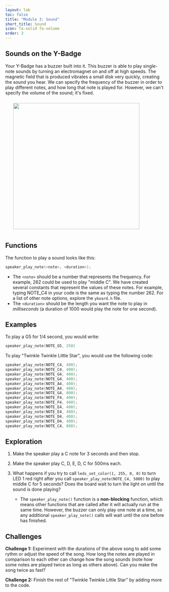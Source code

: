 ```yaml
---
layout: lab
toc: false
title: "Module 3: Sound"
short_title: Sound
icon: fa-solid fa-volume
order: 3
---
```


## Sounds on the Y-Badge

Your Y-Badge has a buzzer built into it. This buzzer is able to play single-note sounds by turning an electromagnet on and off at high speeds. The magnetic field that is produced vibrates a small disk very quickly, creating the sound you hear. We can specify the frequency of the buzzer in order to play different notes, and how long that note is played for. However, we can't specify the volume of the sound; it's fixed.

<img src="{% link media/buzzer.png %}" width="400" hspace="5%" vspace="10px">

## Functions

The function to play a sound looks like this:
```c
speaker_play_note(<note>, <duration>);
```

* The `<note>` should be a number that represents the frequency. For example, 262 could be used to play "middle C". We have created several constants that represent the values of these notes. For example, typing NOTE_C4 in your code is the same as typing the number 262. For a list of other note options, explore the `yboard.h` file.
* The `<duration>` should be the length you want the note to play in _milliseconds_ (a duration of 1000 would play the note for one second).

## Examples
To play a G5 for 1/4 second, you would write:

```c
speaker_play_note(NOTE_G5, 250)
```

To play "Twinkle Twinkle Little Star", you would use the following code:

```c
speaker_play_note(NOTE_C4, 400);
speaker_play_note(NOTE_C4, 400);
speaker_play_note(NOTE_G4, 400);
speaker_play_note(NOTE_G4, 400);
speaker_play_note(NOTE_A4, 400);
speaker_play_note(NOTE_A4, 400);
speaker_play_note(NOTE_G4, 800);
speaker_play_note(NOTE_F4, 400);
speaker_play_note(NOTE_F4, 400);
speaker_play_note(NOTE_E4, 400);
speaker_play_note(NOTE_E4, 400);
speaker_play_note(NOTE_D4, 400);
speaker_play_note(NOTE_D4, 400);
speaker_play_note(NOTE_C4, 800);
```


## Exploration

1. Make the speaker play a C note for 3 seconds and then stop. 

1. Make the speaker play C, D, E, D, C for 500ms each.

1. What happens if you try to call `leds_set_color(1, 255, 0, 0)` to turn LED 1 red right after you call `speaker_play_note(NOTE_C4, 5000)` to play middle C for 5 seconds? Does the board wait to turn the light on until the sound is done playing? 

    * The `speaker_play_note()` function is a **non-blocking** function, which means other functions that are called after it will actually run at the same time. However, the buzzer can only play one note at a time, so any additional `speaker_play_note()` calls will wait until the one before has finished.

## Challenges

**Challenge 1:** Experiment with the durations of the above song to add some rythm or adjust the speed of the song. How long the notes are played in comparison to each other can change how the song sounds (note how some notes are played twice as long as others above). Can you make the song twice as fast?

**Challenge 2:** Finish the rest of "Twinkle Twinkle Little Star" by adding more to the code.